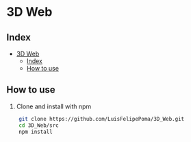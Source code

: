 # 3D Web

<!-- Create a index -->

## Index
- [3D Web](#3d-web)
	- [Index](#index)
	- [How to use](#how-to-use)


## How to use
  1. Clone and install with npm
```bash
	git clone https://github.com/LuisFelipePoma/3D_Web.git 
	cd 3D_Web/src
	npm install
```

